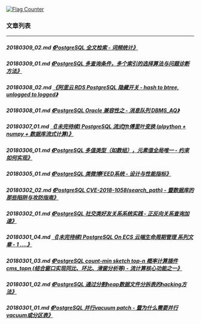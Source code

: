 <a rel="nofollow" href="http://info.flagcounter.com/h9V1"  ><img src="http://s03.flagcounter.com/count/h9V1/bg_FFFFFF/txt_000000/border_CCCCCC/columns_2/maxflags_12/viewers_0/labels_0/pageviews_0/flags_0/"  alt="Flag Counter"  border="0"  ></a>  
  
### 文章列表  
----  
##### 20180309_02.md   [《PostgreSQL 全文检索 - 词频统计》](20180309_02.md)  
##### 20180309_01.md   [《PostgreSQL 多查询条件，多个索引的选择算法与问题诊断方法》](20180309_01.md)  
##### 20180308_02.md   [《阿里云 RDS PostgreSQL 隐藏开关 - hash to btree, unlogged to logged》](20180308_02.md)  
##### 20180308_01.md   [《PostgreSQL Oracle 兼容性之 - 消息队列 DBMS_AQ》](20180308_01.md)  
##### 20180307_01.md   [《[未完待续] PostgreSQL 流式fft傅里叶变换 (plpython + numpy + 数据库流式计算)》](20180307_01.md)  
##### 20180306_01.md   [《PostgreSQL 多值类型（如数组），元素值全局唯一 - 约束如何实现》](20180306_01.md)  
##### 20180305_01.md   [《PostgreSQL 类微博FEED系统 - 设计与性能指标》](20180305_01.md)  
##### 20180302_02.md   [《PostgreSQL CVE-2018-1058(search_path) - 暨数据库的那些陷阱与攻防指南》](20180302_02.md)  
##### 20180302_01.md   [《PostgreSQL 社交类好友关系系统实践 - 正反向关系查询加速》](20180302_01.md)  
##### 20180301_04.md   [《[未完待续] PostgreSQL On ECS 云端生命周期管理 系列文章 - 1 ....》](20180301_04.md)  
##### 20180301_03.md   [《PostgreSQL count-min sketch top-n 概率计算插件 cms_topn (结合窗口实现同比、环比、滑窗分析等) - 流计算核心功能之一》](20180301_03.md)  
##### 20180301_02.md   [《PostgreSQL 通过分割heap数据文件分拆表的hacking方法》](20180301_02.md)  
##### 20180301_01.md   [《PostgreSQL 并行vacuum patch - 暨为什么需要并行vacuum或分区表》](20180301_01.md)  
